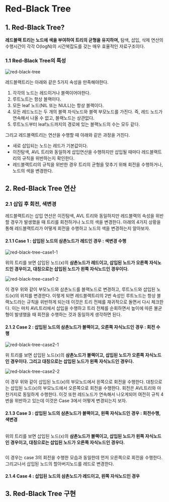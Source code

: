 # Red-Black Tree

## 1. Red-Black Tree?

**레드블랙 트리는 노드에 색을 부여하여 트리의 균형을 유지하며,** 탐색, 삽입, 삭제
연산의 수행시간이 각각 O(logN)의 시간복잡도를 갖는 매우 효율적인 자료구조이다.

### 1.1 Red-Black Tree의 특성

![red-black-tree](https://github.com/walbatrossw/java-data-structures/blob/master/ch07-red-black-trees/img/red-black-tree.png?raw=true)

레드블랙트리는 아래와 같은 5가지 속성을 만족해야한다.

1. 각각의 노드는 레드이거나 블랙이어야한다.
2. 루트노트는 항상 블랙이다.
3. 모든 leaf 노드(NIL 또는 NULL)는 항상 블랙이다.
4. 모든 레드노드는 두 개의 블랙 자식노드와 블랙 부모노드를 가진다.
즉, 레드 노드가 연속해서 나올 수 없고, 블랙노드는 상관없다.
6. 루트노드부터 leaf노드까지의 경로에 있는 블랙노드의 수는 모두 같다.

그리고 레드블랙트리는 연산을 수행할 때 아래와 같은 과정을 거친다.

- 새로 삽입되는 노드는 레드가 기본값이다.
- 이진탐색, AVL 트리와 동일하게 삽입연산을 수행하지만 삽입될 때마다 레드블랙트리의
규칙을 위반하는지 확인한다.
- 레드블랙트리의 규칙을 위반한 경우 트리의 균형을 맞추기 위해 회전을 수행하거나,
노드의 색을 변경한다.

## 2. Red-Black Tree 연산

### 2.1 삽입 후 회전, 색변경

레드블랙트리는 삽입 연산은 이진탐색, AVL 트리와 동일하지만 레드블랙의 속성을 위반할
경우가 발생했을 때 트리를 회전하거나 노드의 색을 변경한다. 아래의 4가지 상황을 통해
레드블랙트리가 어떻게 회전을 수행하고 노드의 색을 변경하는지 알아보자.

#### 2.1.1 Case 1 : 삽입된 노드의 삼촌노드가 레드인 경우 : 색변경 수행

![red-black-tree-case1-1](https://github.com/walbatrossw/java-data-structures/blob/master/ch07-red-black-trees/img/red-black-tree-case1-1.png?raw=true)

위의 트리를 보면 삽입된 노드(x)의 **삼촌노드가 레드이고, 삽입된 노드가 오른쪽
자식노드인 경우이고, 대칭으로는 삽입된 노드가 왼쪽 자식노드인 경우이다.**

![red-black-tree-case1-2](https://github.com/walbatrossw/java-data-structures/blob/master/ch07-red-black-trees/img/red-black-tree-case1-2.gif?raw=true)

이 경우 위와 같이 부모노드와 삼촌노드를 블랙노드로 변경하고, 루트노드와 삽입된 노드(x)의
위치를 변경한다. 이렇게 되면 레드블랙트리의 2번 속성인 루트노드는 항상 블랙노드라는 규칙을
위반하게 되는데 이것은 트리 전체를 재귀적으로 돌면서 다시 체크한다. 이는 마치 AVL트리에서
삽입을 수행하고 트리 전체를 순회하면서 높이에 따른 불균형이 발생했을 때 회전을 수행하는 것과
동일하게 생각하면 된다.

#### 2.1.2 Case 2 : 삽입된 노드의 삼촌노드가 블랙이고, 오른쪽 자식노드인 경우 : 회전 수행

![red-black-tree-case2-1](https://github.com/walbatrossw/java-data-structures/blob/master/ch07-red-black-trees/img/red-black-tree-case2-1.gif?raw=true)

위 트리를 보면 삽입된 노드(x)의 **삼촌노드가 블랙이고, 삽입된 노드가 오른쪽 자식노드인
경우이다. 그리고 대칭으로는 삽입된 노드가 왼쪽 자식노드인 경우다.**

![red-black-tree-case2-2](https://github.com/walbatrossw/java-data-structures/blob/master/ch07-red-black-trees/img/red-black-tree-case2-2.gif?raw=true)

이 경우 위와 같이 삽입된 노드(x)의 부모노드에서 왼쪽으로 회전을 수행한다. 대칭으로는
삽입된 노드(x)의 부모노드에서 오른쪽으로 회전을 수행한다. 회전은 AVL트리와 마찬가지로
동일하게 수행한다. 이것 또한 레드노드가 연속해서 나오게되어 여전히 규칙 4번을 위반하고
있는데 이것은 Case 3에서 어떻게 변경되는지 보자.

#### 2.1.3 Case 3 : 삽입된 노드의 삼촌노드가 블랙이고, 왼쪽 자식노드인 경우 : 회전수행, 색변경

![]()

위의 트리를 보면 삽입된 노드(x)의 **삼촌노드가 블랙이고, 삽입된 노드가 왼쪽 자식노드인
경우이고, 대칭으로는 삽입된 노드가 오른쪽 자식노드인 경우다.**

![]()

이 경우는 case 3의 회전을 수행한 모습과 동일한데 먼저 오른쪽으로 회전을 수행한다. 그리고나서
삽입된 노드의 할아버지노드를 레드로 변경한다.

#### 2.1.4 Case 4 : 삽입된 노드의 삼촌노드가 레드이고, 왼쪽 자식노드인 경우

## 3. Red-Black Tree 구현
